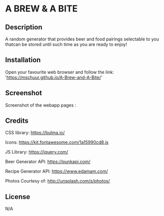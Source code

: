 # A BREW & A BITE

## Description

A random generator that provides beer and food pairings selectable to you thatcan be stored until such time as you are ready to enjoy!


## Installation

Open your favourite web browser and follow the link: 'https://mschuur.github.io/A-Brew-and-A-Bite/'

## Screenshot

Screenshot of the webapp pages :



## Credits

CSS library: https://bulma.io/

Icons: https://kit.fontawesome.com/1a15990cd8.js

JS Library: https://jquery.com/

Beer Generator API: https://punkapi.com/

Recipe Generator API: https://www.edamam.com/

Photos Courtesy of: http://unsplash.com/s/photos/


## License

N/A
